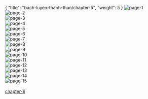 { "title": "bach-luyen-thanh-than/chapter-5", "weight": 5 }
<img src="bach-luyen-thanh-than_0005_01-490012959c00ec351375e1dad5856553.webp" alt="page-1" origin="http://1.bp.blogspot.com/-S2M-3wMFq-0/VjiZb2jxKJI/AAAAAAAA-CM/ZD4nVAAJDp0/s0/2.jpg?imgmax=0"><br/>
<img src="bach-luyen-thanh-than_0005_02-097be9d8926628e5d392344e113ed546.webp" alt="page-2" origin="http://1.bp.blogspot.com/-8qxfF-cRIQ0/VjiZcBJin1I/AAAAAAAA-CQ/MpdTXQ9ShyM/s0/3.jpg?imgmax=0"><br/>
<img src="bach-luyen-thanh-than_0005_03-602d4e29a3f6d51763f8cbbaeb2f96e4.webp" alt="page-3" origin="http://1.bp.blogspot.com/-KonPxQ2rAQk/VjiZccIJrXI/AAAAAAAA-Cc/F5YXDfaeG0U/s0/4.jpg?imgmax=0"><br/>
<img src="bach-luyen-thanh-than_0005_04-b2c733f4a53367271e957ffed6495657.webp" alt="page-4" origin="http://1.bp.blogspot.com/-_PQWxtXXBwI/VjiZc61JCJI/AAAAAAAA-Ck/aeDPpLGArJs/s0/5.jpg?imgmax=0"><br/>
<img src="bach-luyen-thanh-than_0005_05-ed517a6fe9bc7cd1dedb71adcf66146e.webp" alt="page-5" origin="http://1.bp.blogspot.com/-gjDECmKSV2k/VjiZcx01h4I/AAAAAAAA-Cg/vo-tsAu4MzA/s0/6.jpg?imgmax=0"><br/>
<img src="bach-luyen-thanh-than_0005_06-581bd16d08dd80afaf5f7a220bc82ebf.webp" alt="page-6" origin="http://1.bp.blogspot.com/-xQ2DIy-Ug7k/VjiZdRbV7QI/AAAAAAAA-Cs/7V4VCpEyf6M/s0/7.jpg?imgmax=0"><br/>
<img src="bach-luyen-thanh-than_0005_07-9a7ab3d1a6e214f48d101560a4c74f02.webp" alt="page-7" origin="http://1.bp.blogspot.com/-2hN3Z7V9GeY/VjiZdoDgWDI/AAAAAAAA-Cw/Ub6WAh7SQx8/s0/8.jpg?imgmax=0"><br/>
<img src="bach-luyen-thanh-than_0005_08-7aa39d5eebde13608d3022221e8fdaab.webp" alt="page-8" origin="http://1.bp.blogspot.com/-tb7Twc-Y4AI/VjiZeMG-8wI/AAAAAAAA-DI/oNt5YGW6wpY/s0/9.jpg?imgmax=0"><br/>
<img src="bach-luyen-thanh-than_0005_09-5b6f63001e8849b6a79a825e6eec7ed6.webp" alt="page-9" origin="http://1.bp.blogspot.com/-5njaMUkpfso/VjiZZE6UHiI/AAAAAAAA-Bk/9ZKT1o1z2EI/s0/10.jpg?imgmax=0"><br/>
<img src="bach-luyen-thanh-than_0005_10-269706498d4307d432f2200ea5fd6f88.webp" alt="page-10" origin="http://1.bp.blogspot.com/-XdPov8jxFXU/VjiZZyzwQeI/AAAAAAAA-Bs/z1QHAdIL9Z8/s0/11.jpg?imgmax=0"><br/>
<img src="bach-luyen-thanh-than_0005_11-5441ebe11eca073c00e92cc4b450a963.webp" alt="page-11" origin="http://1.bp.blogspot.com/-_CwowIso200/VjiZaEMUY9I/AAAAAAAA-B0/8NfkvYp4zQM/s0/12.jpg?imgmax=0"><br/>
<img src="bach-luyen-thanh-than_0005_12-4e3e420a286f14bd143528f967598322.webp" alt="page-12" origin="http://1.bp.blogspot.com/-jh8IpDd568k/VjiZaZv1C7I/AAAAAAAA-Bw/UovP70d-XCY/s0/13.jpg?imgmax=0"><br/>
<img src="bach-luyen-thanh-than_0005_13-39c17449bdb554ab9fbc98f531debc38.webp" alt="page-13" origin="http://1.bp.blogspot.com/-BKutKzslV0E/VjiZa-26m0I/AAAAAAAA-B8/WxWvijGKW_g/s0/14.jpg?imgmax=0"><br/>
<img src="bach-luyen-thanh-than_0005_14-74ec5d9f3bb0a53446d66ccba8d4d4a8.webp" alt="page-14" origin="http://1.bp.blogspot.com/-VdmfeuC0qDM/VjiZbDsRS5I/AAAAAAAA-CA/bfstgi2TzU0/s0/15.jpg?imgmax=0"><br/>
<img src="bach-luyen-thanh-than_0005_15-c38c8502428aa349707b714267167159.webp" alt="page-15" origin="http://1.bp.blogspot.com/-mrPSetiaFoY/VjiZbYb9P9I/AAAAAAAA-CE/3E7Y4zcTcPI/s0/16.jpg?imgmax=0"><br/>
<br/><a class="nextchap" href="/bach-luyen-thanh-than/chapter-6">chapter-6</a>

